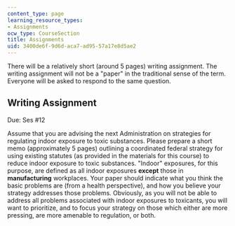 ```yaml
---
content_type: page
learning_resource_types:
- Assignments
ocw_type: CourseSection
title: Assignments
uid: 3400de6f-9d6d-aca7-ad95-57a17e8d5ae2
---
```


There will be a relatively short (around 5 pages) writing assignment. The writing assignment will not be a "paper" in the traditional sense of the term. Everyone will be asked to respond to the same question.

Writing Assignment
------------------

Due: Ses #12

Assume that you are advising the next Administration on strategies for regulating indoor exposure to toxic substances. Please prepare a short memo (approximately 5 pages) outlining a coordinated federal strategy for using existing statutes (as provided in the materials for this course) to reduce indoor exposure to toxic substances. "Indoor" exposures, for this purpose, are defined as all indoor exposures **except** those in **manufacturing** workplaces. Your paper should indicate what you think the basic problems are (from a health perspective), and how you believe your strategy addresses those problems. Obviously, as you will not be able to address all problems associated with indoor exposures to toxicants, you will want to prioritize, and to focus your strategy on those which either are more pressing, are more amenable to regulation, or both.